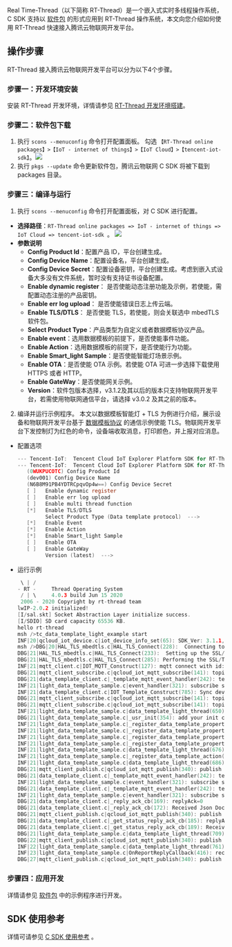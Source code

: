 

Real Time-Thread（以下简称 RT-Thread）是一个嵌入式实时多线程操作系统，C SDK 支持以 [软件包](https://github.com/tencentyun/tencent-cloud-iot-package-for-rtthread) 的形式应用到 RT-Thread 操作系统，本文向您介绍如何使用 RT-Thread 快速接入腾讯云物联网开发平台。

## 操作步骤

RT-Thread 接入腾讯云物联网开发平台可以分为以下4个步骤。

### 步骤一：开发环境安装

安装 RT-Thread 开发环境，详情请参见 [RT-Thread 开发环境搭建](https://www.rt-thread.org/document/site/application-note/setup/standard-project/an0017-standard-project/)。

### 步骤二：软件包下载

1. 执行 `scons --menuconfig` 命令打开配置面板。
勾选 `【RT-Thread online packages】>【IoT - internet of things】>【IoT Cloud】>【tencent-iot-sdk】`。![](https://main.qcloudimg.com/raw/be04ca289618c898ee94d5bd77c04c98.png)
2. 执行 `pkgs --update` 命令更新软件包，腾讯云物联网 C SDK 将被下载到 packages 目录。


### 步骤三：编译与运行

1. 执行 `scons --menuconfig` 命令打开配置面板，对 C SDK 进行配置。
 - **选择路径**：`RT-Thread online packages => IoT - internet of things => IoT Cloud => tencent-iot-sdk `。
![](https://main.qcloudimg.com/raw/421b6d2fbd7e5325585b797d08abe0b1.png)
 - **参数说明**
    - **Config Product Id**：配置产品 ID，平台创建生成。
    - **Config Device Name**：配置设备名，平台创建生成。
    - **Config Device Secret**：配置设备密钥，平台创建生成。考虑到嵌入式设备大多没有文件系统，暂时没有支持证书设备配置。
    - **Enable dynamic register**： 是否使能动态注册功能及示例，若使能，需配置动态注册的产品密钥。
    - **Enable err log upload**： 是否使能错误日志上传云端。
    - **Enable TLS/DTLS**： 是否使能 TLS，若使能，则会关联选中 mbedTLS 软件包。
    - **Select Product Type**：产品类型为自定义或者数据模板协议产品。
    - **Enable event**：选用数据模板的前提下，是否使能事件功能。
    - **Enable Action**：选用数据模板的前提下，是否使能行为功能。
    - **Enable Smart_light Sample**：是否使能智能灯场景示例。
    - **Enable OTA**：是否使能 OTA 示例。若使能 OTA 可进一步选择下载使用 HTTPS 或者 HTTP。
    - **Enable GateWay**：是否使能网关示例。
    - **Version**：软件包版本选择，v3.1.2及其以后的版本只支持物联网开发平台，若需使用物联网通信平台，请选择 v3.0.2 及其之前的版本。
2. 编译并运行示例程序。
本文以数据模板智能灯 + TLS 为例进行介绍，展示设备和物联网开发平台基于 [数据模板协议](https://cloud.tencent.com/document/product/1081/34916) 的通信示例使能 TLS。物联网开发平台下发控制灯为红色的命令，设备端收取消息，打印颜色，并上报对应消息。
 - 配置选项
     ```c
     --- Tencent-IoT:  Tencent Cloud IoT Explorer Platform SDK for RT-Thread     
     --- Tencent-IoT:  Tencent Cloud IoT Explorer Platform SDK for RT-Thread               
        (0WUKPUCOTC) Config Product Id                                                     
        (dev001) Config Device Name                                                        
        (N6B8M91PB4YDTRCpqvOp4w==) Config Device Secret                                    
        [ ]   Enable dynamic register                                                      
        [ ]   Enable err log upload                                                        
        [ ]   Enable multi thread function                                                 
        [*]   Enable TLS/DTLS                                                              
              Select Product Type (Data template protocol)  --->                           
        [*]   Enable Event                                                                 
        [*]   Enable Action                                                                
        [*]   Enable Smart_light Sample                                                    
        [ ]   Enable OTA                                                                   
        [ ]   Enable GateWay                                                               
              Version (latest)  --->   
     ```
 - 运行示例
     ```c
      \ | /
     - RT -     Thread Operating System
      / | \     4.0.3 build Jun 15 2020
      2006 - 2020 Copyright by rt-thread team
     lwIP-2.0.2 initialized!
     [I/sal.skt] Socket Abstraction Layer initialize success.
     [I/SDIO] SD card capacity 65536 KB.
     hello rt-thread
     msh />tc_data_template_light_example start
     INF|20|qcloud_iot_device.c|iot_device_info_set(65): SDK_Ver: 3.1.1, Product_ID: 0WUKPUCOTC, Device_Name: dev001
     msh />DBG|20|HAL_TLS_mbedtls.c|HAL_TLS_Connect(228):  Connecting to /0WUKPUCOTC.iotcloud.tencentdevices.com/8883...
     DBG|21|HAL_TLS_mbedtls.c|HAL_TLS_Connect(233):  Setting up the SSL/TLS structure...
     DBG|21|HAL_TLS_mbedtls.c|HAL_TLS_Connect(285): Performing the SSL/TLS handshake...
     INF|21|mqtt_client.c|IOT_MQTT_Construct(127): mqtt connect with id: qPU1e success
     DBG|21|mqtt_client_subscribe.c|qcloud_iot_mqtt_subscribe(141): topicName=$thing/down/property/0WUKPUCOTC/dev001|packet_id=64736
     DBG|21|data_template_client.c|_template_mqtt_event_handler(242): template subscribe success, packet-id=64736
     INF|21|light_data_template_sample.c|event_handler(321): subscribe success, packet-id=64736
     INF|21|data_template_client.c|IOT_Template_Construct(785): Sync device data successfully
     DBG|21|mqtt_client_subscribe.c|qcloud_iot_mqtt_subscribe(141): topicName=$thing/down/event/0WUKPUCOTC/dev001|packet_id=64737
     DBG|21|mqtt_client_subscribe.c|qcloud_iot_mqtt_subscribe(141): topicName=$thing/down/action/0WUKPUCOTC/dev001|packet_id=64738
     INF|21|light_data_template_sample.c|data_template_light_thread(650): Cloud Device Construct Success
     DBG|21|light_data_template_sample.c|_usr_init(354): add your init code here
     INF|21|light_data_template_sample.c|_register_data_template_property(432): data template property=power_switch registered.
     INF|21|light_data_template_sample.c|_register_data_template_property(432): data template property=color registered.
     INF|21|light_data_template_sample.c|_register_data_template_property(432): data template property=brightness registered.
     INF|21|light_data_template_sample.c|_register_data_template_property(432): data template property=name registered.
     INF|21|light_data_template_sample.c|data_template_light_thread(676): Register data template propertys Success
     INF|21|light_data_template_sample.c|_register_data_template_action(294): data template action=blink registered.
     INF|21|light_data_template_sample.c|data_template_light_thread(686): Register data template actions Success
     DBG|21|mqtt_client_publish.c|qcloud_iot_mqtt_publish(340): publish packetID=0|topicName=$thing/up/property/0WUKPUCOTC/dev001|payload={"method":"report_info", "clientToken":"0WUKPUCOTC-0", "params":{"module_hardinfo":"ESP8266","module_softinfo":"V1.0","fw_ver":"3.1.1","imei":"11-22-33-44","lat":"22.546015","lon":"113.941125", "device_label":{"append_info":"your self define info"}}}
     DBG|21|data_template_client.c|_template_mqtt_event_handler(242): template subscribe success, packet-id=64737
     INF|21|light_data_template_sample.c|event_handler(321): subscribe success, packet-id=64737
     DBG|21|data_template_client.c|_template_mqtt_event_handler(242): template subscribe success, packet-id=64738
     INF|21|light_data_template_sample.c|event_handler(321): subscribe success, packet-id=64738
     DBG|21|data_template_client.c|_reply_ack_cb(169): replyAck=0
     DBG|21|data_template_client.c|_reply_ack_cb(172): Received Json Document={"method":"report_info_reply","clientToken":"0WUKPUCOTC-0","code":0,"status":"success"}
     DBG|21|mqtt_client_publish.c|qcloud_iot_mqtt_publish(340): publish packetID=0|topicName=$thing/up/property/0WUKPUCOTC/dev001|payload={"method":"get_status", "clientToken":"0WUKPUCOTC-1"}
     DBG|21|data_template_client.c|_get_status_reply_ack_cb(185): replyAck=0
     DBG|21|data_template_client.c|_get_status_reply_ack_cb(189): Received Json Document={"method":"get_status_reply","clientToken":"0WUKPUCOTC-1","code":0,"status":"success","data":{"reported":{"power_switch":0,"color":0,"brightness":0,"name":"dev001"}}}
     DBG|21|light_data_template_sample.c|data_template_light_thread(709): Get data status success
     DBG|22|mqtt_client_publish.c|qcloud_iot_mqtt_publish(340): publish packetID=0|topicName=$thing/up/property/0WUKPUCOTC/dev001|payload={"method":"report", "clientToken":"0WUKPUCOTC-2", "params":{"power_switch":0,"color":0,"brightness":0,"name":"dev001"}}
     INF|22|light_data_template_sample.c|data_template_light_thread(761): data template reporte success
     INF|23|light_data_template_sample.c|OnReportReplyCallback(416): recv report_reply(ack=0): {"method":"report_reply","clientToken":"0WUKPUCOTC-2","code":0,"status":"success"}
     DBG|27|mqtt_client_publish.c|qcloud_iot_mqtt_publish(340): publish packetID=0|topicName=$thing/up/property/0WUKPUCOTC/dev001|payload={"method":"report", "clientToken":"0WUKPUCOTC-3", "params":{"power_switch":0,"color":0,"brightness":0,"name":"dev001"}}
     ```

### 步骤四：应用开发

  详情请参见 [软件包](https://github.com/tencentyun/tencent-cloud-iot-package-for-rtthread) 中的示例程序进行开发。

## SDK 使用参考
详情可请参见 [C SDK 使用参考](https://cloud.tencent.com/document/product/1081/48377) 。
